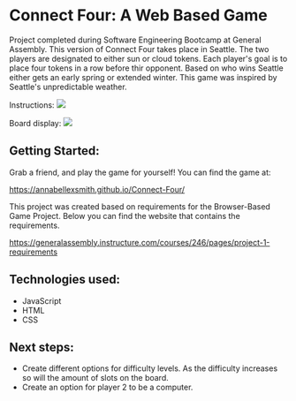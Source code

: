 # Connect Four: A Web Based Game
Project completed during Software Engineering Bootcamp at General Assembly.
This version of Connect Four takes place in Seattle. The two players are designated to either sun or cloud tokens. Each player's goal is to place four tokens in a row before thir opponent. Based on who wins Seattle either gets an early spring or extended winter. This game was inspired by Seattle's unpredictable weather. 

Instructions:
<img src=”(https://imgur.com/a/3rUf1Av)”>

Board display:
<img src=”(https://imgur.com/a/qHLJRx0)”>

## Getting Started:
Grab a friend, and play the game for yourself! You can find the game at:

https://annabellexsmith.github.io/Connect-Four/

This project was created based on requirements for the Browser-Based Game Project. Below you can find the website that contains the requirements.

https://generalassembly.instructure.com/courses/246/pages/project-1-requirements

## Technologies used: 
- JavaScript
- HTML
- CSS

## Next steps: 
- Create different options for difficulty levels. As the difficulty increases so will the amount of slots on the board.
- Create an option for player 2 to be a computer. 

